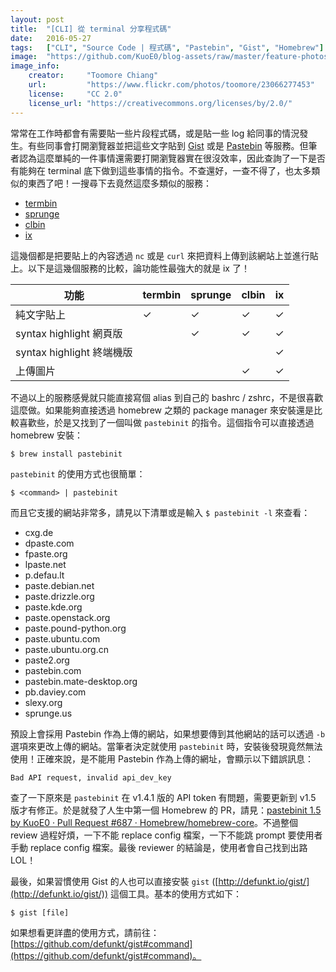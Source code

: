 ```yaml
---
layout: post
title:  "[CLI] 從 terminal 分享程式碼"
date:   2016-05-27
tags:   ["CLI", "Source Code | 程式碼", "Pastebin", "Gist", "Homebrew"]
image:  "https://github.com/KuoE0/blog-assets/raw/master/feature-photos/2016-05-27-cli-share-source-code-from-terminal.jpg"
image_info:
    creator:     "Toomore Chiang"
    url:         "https://www.flickr.com/photos/toomore/23066277453"
    license:     "CC 2.0"
    license_url: "https://creativecommons.org/licenses/by/2.0/"
---
```


常常在工作時都會有需要貼一些片段程式碼，或是貼一些 log 給同事的情況發生。有些同事會打開瀏覽器並把這些文字貼到 [Gist](https://gist.github.com/) 或是 [Pastebin](http://pastebin.com/) 等服務。但筆者認為這麼單純的一件事情還需要打開瀏覽器實在很沒效率，因此查詢了一下是否有能夠在 terminal 底下做到這些事情的指令。不查還好，一查不得了，也太多類似的東西了吧！一搜尋下去竟然這麼多類似的服務：

- [termbin](http://www.termbin.com/)
- [sprunge](http://sprunge.us/)
- [clbin](https://clbin.com/)
- [ix](http://ix.io/)

這幾個都是把要貼上的內容透過 `nc` 或是 `curl` 來把資料上傳到該網站上並進行貼上。以下是這幾個服務的比較，論功能性最強大的就是 ix 了！

功能                      | termbin | sprunge | clbin | ix
--------------------------|---------|---------|-------|---
純文字貼上                | ✓       | ✓       | ✓     | ✓
syntax highlight 網頁版   |         | ✓       | ✓     | ✓
syntax highlight 終端機版 |         |         |       | ✓
上傳圖片                  |	        |         | ✓     | ✓

不過以上的服務感覺就只能直接寫個 alias 到自己的 bashrc / zshrc，不是很喜歡這麼做。如果能夠直接透過 homebrew 之類的 package manager 來安裝還是比較喜歡些，於是又找到了一個叫做 `pastebinit` 的指令。這個指令可以直接透過 homebrew 安裝：

```
$ brew install pastebinit
```

`pastebinit` 的使用方式也很簡單：

```
$ <command> | pastebinit
```

而且它支援的網站非常多，請見以下清單或是輸入 `$ pastebinit -l` 來查看：

- cxg.de
- dpaste.com
- fpaste.org
- lpaste.net
- p.defau.lt
- paste.debian.net
- paste.drizzle.org
- paste.kde.org
- paste.openstack.org
- paste.pound-python.org
- paste.ubuntu.com
- paste.ubuntu.org.cn
- paste2.org
- pastebin.com
- pastebin.mate-desktop.org
- pb.daviey.com
- slexy.org
- sprunge.us

預設上會採用 Pastebin 作為上傳的網站，如果想要傳到其他網站的話可以透過 `-b` 選項來更改上傳的網站。當筆者決定就使用 `pastebinit` 時，安裝後發現竟然無法使用！正確來說，是不能用 Pastebin 作為上傳的網址，會顯示以下錯誤訊息：

```
Bad API request, invalid api_dev_key
```

查了一下原來是 `pastebinit` 在 v1.4.1 版的 API token 有問題，需要更新到 v1.5 版才有修正。於是就發了人生中第一個 Homebrew 的 PR，請見：[pastebinit 1.5 by KuoE0 · Pull Request #687 · Homebrew/homebrew-core](https://github.com/Homebrew/homebrew-core/pull/687)。不過整個 review 過程好煩，一下不能 replace config 檔案，一下不能跳 prompt 要使用者手動 replace config 檔案。最後 reviewer 的結論是，使用者會自己找到出路 LOL！

最後，如果習慣使用 Gist 的人也可以直接安裝 `gist` ([http://defunkt.io/gist/](http://defunkt.io/gist/)) 這個工具。基本的使用方式如下：

```
$ gist [file]
```

如果想看更詳盡的使用方式，請前往：[https://github.com/defunkt/gist#command](https://github.com/defunkt/gist#command)。
